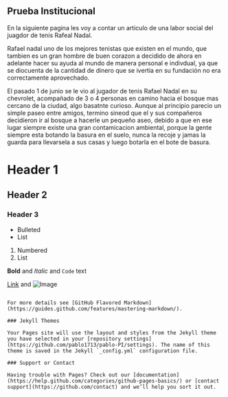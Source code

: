 ## Prueba Institucional 

En la siguiente pagina les voy a contar un articulo de una labor social del juagdor de tenis Rafeal Nadal.

Rafael nadal uno de los mejores tenistas que existen en el mundo, que tambien es un gran hombre de buen corazon a decidido de ahora en adelante hacer su ayuda al mundo de manera personal e indivdual, ya que se diocuenta de la cantidad de dinero que se ivertia en su fundación no era correctamente aprovechado.

El pasado 1 de junio se le vio  al jugador de tenis Rafael Nadal en su chevrolet, acompañado de 3 o 4 personas en camino hacia el bosque mas cercano de la ciudad, algo basatnte curioso. Aunque al principio parecio un simple paseo entre amigos, termino sineod que el y sus compañeros decidieron ir al bosque a hacerle un pequeño aseo, debido a que en ese lugar siempre existe una gran contamicacion ambiental, porque la gente siempre esta botando la basura en el suelo, nunca la recoje y jamas la guarda para llevarsela a sus casas y luego botarla en el bote de basura.



# Header 1
## Header 2
### Header 3

- Bulleted
- List

1. Numbered
2. List

**Bold** and _Italic_ and `Code` text

[Link](url) and ![Image](src)
```

For more details see [GitHub Flavored Markdown](https://guides.github.com/features/mastering-markdown/).

### Jekyll Themes

Your Pages site will use the layout and styles from the Jekyll theme you have selected in your [repository settings](https://github.com/pablo1713/pablo-PI/settings). The name of this theme is saved in the Jekyll `_config.yml` configuration file.

### Support or Contact

Having trouble with Pages? Check out our [documentation](https://help.github.com/categories/github-pages-basics/) or [contact support](https://github.com/contact) and we’ll help you sort it out.
